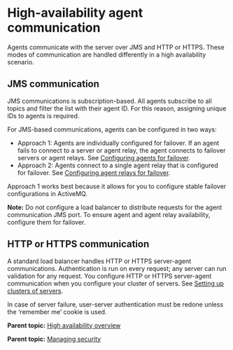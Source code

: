 # High-availability agent communication

Agents communicate with the server over JMS and HTTP or HTTPS. These modes of communication are handled differently in a high availability scenario.

## JMS communication

JMS communications is subscription-based. All agents subscribe to all topics and filter the list with their agent ID. For this reason, assigning unique IDs to agents is required.

For JMS-based communications, agents can be configured in two ways:

-   Approach 1: Agents are individually configured for failover. If an agent fails to connect to a server or agent relay, the agent connects to failover servers or agent relays. See [Configuring agents for failover](../../com.udeploy.install.doc/topics/configure_agent_failover.md#).
-   Approach 2: Agents connect to a single agent relay that is configured for failover. See [Configuring agent relays for failover](../../com.udeploy.install.doc/topics/configure_relay_failover.md#).

Approach 1 works best because it allows for you to configure stable failover configurations in ActiveMQ.

**Note:** Do not configure a load balancer to distribute requests for the agent communication JMS port. To ensure agent and agent relay availability, configure them for failover.

## HTTP or HTTPS communication

A standard load balancer handles HTTP or HTTPS server-agent communications. Authentication is run on every request; any server can run validation for any request. You configure HTTP or HTTPS server-agent communication when you configure your cluster of servers. See [Setting up clusters of servers](../../com.udeploy.doc/topics/ha_config_server.md#).

In case of server failure, user-server authentication must be redone unless the ‘remember me’ cookie is used.

**Parent topic:** [High availability overview](../../com.udeploy.doc/topics/ha_overview.md)

**Parent topic:** [Managing security](../../com.udeploy.admin.doc/topics/security_ch.md)

